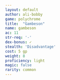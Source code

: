 ```yaml
---
layout: default
author: ali-bobby
game: polychrome
title:  "Gambeson"
name: gambeson
ac: 11
str-req: '-'
dex-bonus: ✓
stealth: 'Disadvantage'
cost: 5 gp
weight: 8
proficiency: light
magic: false
rarity: common
---
```

